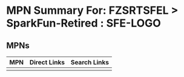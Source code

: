 



# MPN Summary For: FZSRTSFEL > SparkFun-Retired : SFE-LOGO

## MPNs
  

|MPN|Direct Links|Search Links|
| :--- | :--- | :--- |
||||
